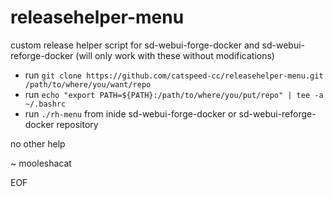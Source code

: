 # releasehelper-menu
custom release helper script for sd-webui-forge-docker and sd-webui-reforge-docker (will only work with these without modifications)

- run `git clone https://github.com/catspeed-cc/releasehelper-menu.git /path/to/where/you/want/repo`
- run `echo "export PATH=${PATH}:/path/to/where/you/put/repo" | tee -a ~/.bashrc`
- run `./rh-menu` from inide sd-webui-forge-docker or sd-webui-reforge-docker repository

no other help

~ mooleshacat

EOF
